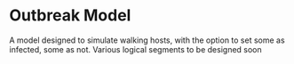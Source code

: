 # Outbreak Model
 A model designed to simulate walking hosts, with the option to set some as infected, some as not. Various logical segments to be designed soon

